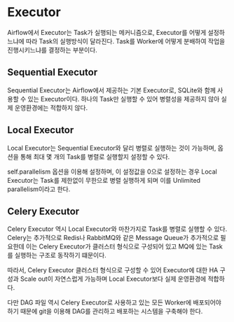 # Executor

Airflow에서 Executor는 Task가 실행되는 메커니즘으로, Executor를 어떻게 설정하느냐에 따라 Task의 실행방식이 달라진다. Task를 Worker에 어떻게 분배하여 작업을 진행시키느냐를 결정하는 부분이다.



## Sequential Executor

Sequential Executor는 Airflow에서 제공하는 기본 Executor로, SQLite와 함께 사용할 수 있는 Executor이다. 하나의 Task만 실행할 수 있어 병렬성을 제공하지 않아 실제 운영환경에는 적합하지 않다.



## Local Executor

Local Executor는 Sequential Executor와 달리 병렬로 실행하는 것이 가능하며, 옵션을 통해 최대 몇 개의  Task를 병렬로 실행할지 설정할 수 있다. 

self.parallelism 옵션을 이용해 설정하며, 이 설정값을 0으로 설정하는 경우 Local Executor는 Task를 제한없이 무한으로 병렬 실행하게 되며 이를 Unlimited parallelism이라고 한다.



## Celery Executor

Celery Executor 역시 Local Executor와 마찬가지로 Task를 병렬로 실행할 수 있다. Celery는 추가적으로 Redis나 RabbitMQ와 같은 Message Queue가 추가적으로 필요한데 이는 Celery Executor가 클러스터  형식으로 구성되어 있고 MQ에 있는 Task를 실행하는 구조로 동작하기 떄문이다.

따라서, Celery Executor 클러스터 형식으로 구성할 수 있어 Executor에 대한 HA 구성과 Scale out이 자연스럽게 가능하며 Local Executor보다 실제 운영환경에 적합하다.

다만 DAG 파일 역시 Celery Executor로 사용하고 있는 모든 Worker에 배포되어야 하기 때문에 git을 이용해 DAG를 관리하고 배포하는 시스템을 구축해야 한다.
